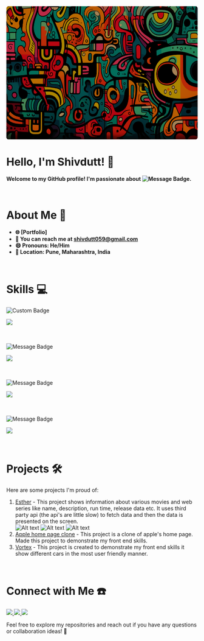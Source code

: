 <img src="https://raw.githubusercontent.com/shivdutt-B/shivdutt-B/main/up_poster-modified.png" alt="Alt text" height="350" width="100%" style="border-radius: 100;">

# **Hello, I'm Shivdutt! 👋** 
**Welcome to my GitHub profile! I'm passionate about ![Message Badge](https://img.shields.io/badge/WebDevelopment-grey?style=flat-round&logo=).**

</br>

# About Me 🤏
- **🌐 [Portfolio]**
- **📧 You can reach me at [shivdutt059@gmail.com](mailto:shivdutt059@gmail.com)**
- **😄 Pronouns: He/Him**
- **📍 Location: Pune, Maharashtra, India**
</br>

# Skills 💻 
![Custom Badge](https://img.shields.io/badge/Frontend-blue?style=for-the-badge&logo=)
<p>
  <a href="https://skillicons.dev">
    <img src="https://skillicons.dev/icons?i=html,css,js,ts,react,tailwind" />
  </a>
</p>

<br>

![Message Badge](https://img.shields.io/badge/Backend-green?style=for-the-badge&logo=)
<p>
  <a href="https://skillicons.dev">
    <img src="https://skillicons.dev/icons?i=nodejs,express,mongodb" />
  </a>
</p>

<br>

![Message Badge](https://img.shields.io/badge/Others-yellow?style=for-the-badge&logo=)
<p>
  <a href="https://skillicons.dev">
    <img src="https://skillicons.dev/icons?i=python,cpp" />
  </a>
</p>

<br>

![Message Badge](https://img.shields.io/badge/Tools-purple?style=for-the-badge&logo=)
<p>
  <a href="https://skillicons.dev">
    <img src="https://skillicons.dev/icons?i=git,github,postman,vscode" />
  </a>
</p>

<br>

# Projects 🛠️

Here are some projects I'm proud of:

1. [Esther](https://esther-beta.vercel.app/) - This project shows information about various movies and web series like name, description, run time, release data etc. It uses third party api (the api's are little slow) to fetch data and then the data is presented on the screen. <br>
<span><img src="/shivdutt-B/Assets/ap1.png" alt="Alt text" height="200" width="200" style="border-radius: 100;"></span>
<span><img src="/shivdutt-B/Assets/ap2.png" alt="Alt text" height="200" width="200" style="border-radius: 100;"></span>
<span><img src="/shivdutt-B/Assets/ap3.png" alt="Alt text" height="200" width="200" style="border-radius: 100;"></span>
3. [Apple home page clone](https://impersona.netlify.app/) - This project is a clone of apple's home page. Made this project to demonstrate my front end skills.
4. [Vortex](https://vortex-steel-chi.vercel.app/) - This project is created to demonstrate my front end skills it show different cars in the most user friendly manner. 

</br>

# Connect with Me ☎️
  <a href="https://www.linkedin.com/in/shivdutt-bhadakwad-07a462280/">
    <img src="https://skillicons.dev/icons?i=linkedin" />
  </a>
  
  <a href="https://twitter.com/shivdutt059">
    <img src="https://skillicons.dev/icons?i=twitter" />
  </a>

  <a href="https://www.instagram.com/_shivdutt._/">
    <img src="https://skillicons.dev/icons?i=instagram" />
  </a>

Feel free to explore my repositories and reach out if you have any questions or collaboration ideas! 🤝

